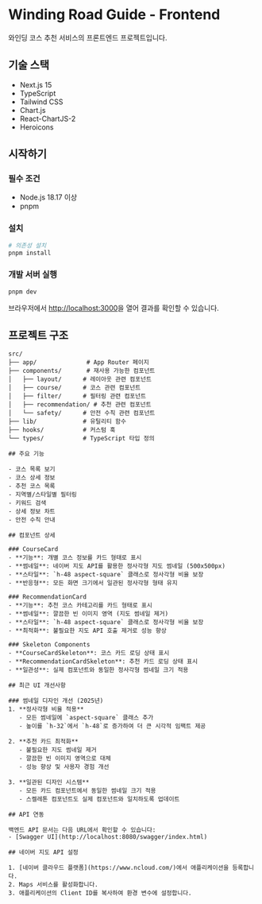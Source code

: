 # Winding Road Guide - Frontend

와인딩 코스 추천 서비스의 프론트엔드 프로젝트입니다.

## 기술 스택

- Next.js 15
- TypeScript
- Tailwind CSS
- Chart.js
- React-ChartJS-2
- Heroicons

## 시작하기

### 필수 조건

- Node.js 18.17 이상
- pnpm

### 설치

```bash
# 의존성 설치
pnpm install
```

### 개발 서버 실행

```bash
pnpm dev
```

브라우저에서 [http://localhost:3000](http://localhost:3000)을 열어 결과를 확인할 수 있습니다.

## 프로젝트 구조

```
src/
├── app/              # App Router 페이지
├── components/       # 재사용 가능한 컴포넌트
│   ├── layout/      # 레이아웃 관련 컴포넌트
│   ├── course/      # 코스 관련 컴포넌트
│   ├── filter/      # 필터링 관련 컴포넌트
│   ├── recommendation/ # 추천 관련 컴포넌트
│   └── safety/      # 안전 수칙 관련 컴포넌트
├── lib/             # 유틸리티 함수
├── hooks/           # 커스텀 훅
└── types/           # TypeScript 타입 정의

## 주요 기능

- 코스 목록 보기
- 코스 상세 정보
- 추천 코스 목록
- 지역별/스타일별 필터링
- 키워드 검색
- 상세 정보 차트
- 안전 수칙 안내

## 컴포넌트 상세

### CourseCard
- **기능**: 개별 코스 정보를 카드 형태로 표시
- **썸네일**: 네이버 지도 API를 활용한 정사각형 지도 썸네일 (500x500px)
- **스타일**: `h-48 aspect-square` 클래스로 정사각형 비율 보장
- **반응형**: 모든 화면 크기에서 일관된 정사각형 형태 유지

### RecommendationCard
- **기능**: 추천 코스 카테고리를 카드 형태로 표시
- **썸네일**: 깔끔한 빈 이미지 영역 (지도 썸네일 제거)
- **스타일**: `h-48 aspect-square` 클래스로 정사각형 비율 보장
- **최적화**: 불필요한 지도 API 호출 제거로 성능 향상

### Skeleton Components
- **CourseCardSkeleton**: 코스 카드 로딩 상태 표시
- **RecommendationCardSkeleton**: 추천 카드 로딩 상태 표시
- **일관성**: 실제 컴포넌트와 동일한 정사각형 썸네일 크기 적용

## 최근 UI 개선사항

### 썸네일 디자인 개선 (2025년)
1. **정사각형 비율 적용**
   - 모든 썸네일에 `aspect-square` 클래스 추가
   - 높이를 `h-32`에서 `h-48`로 증가하여 더 큰 시각적 임팩트 제공

2. **추천 카드 최적화**
   - 불필요한 지도 썸네일 제거
   - 깔끔한 빈 이미지 영역으로 대체
   - 성능 향상 및 사용자 경험 개선

3. **일관된 디자인 시스템**
   - 모든 카드 컴포넌트에서 동일한 썸네일 크기 적용
   - 스켈레톤 컴포넌트도 실제 컴포넌트와 일치하도록 업데이트

## API 연동

백엔드 API 문서는 다음 URL에서 확인할 수 있습니다:
- [Swagger UI](http://localhost:8080/swagger/index.html)

## 네이버 지도 API 설정

1. [네이버 클라우드 플랫폼](https://www.ncloud.com/)에서 애플리케이션을 등록합니다.
2. Maps 서비스를 활성화합니다.
3. 애플리케이션의 Client ID를 복사하여 환경 변수에 설정합니다.
